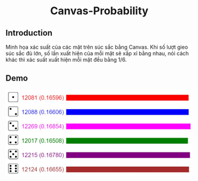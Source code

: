 <p align="center">
 <h1 align="center">Canvas-Probability</h1>
</p>

## Introduction
Minh họa xác suất của các mặt trên súc sắc bằng Canvas. Khi số lượt gieo súc sắc đủ lớn, số lần xuất hiện của mỗi mặt sẽ xấp xỉ bằng nhau, nói cách khác thì xác suất xuất hiện mỗi mặt đều bằng 1/6.

## Demo
<img src="demo.png"><br/>
